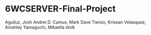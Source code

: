 # 6WCSERVER-Final-Project

Aguiluz, Josh Andrei D.
Camus, Mark Dave
Tienzo, Krisean
Velasquez, Ainshley
Yamaguchi, Mikaella
stolk
